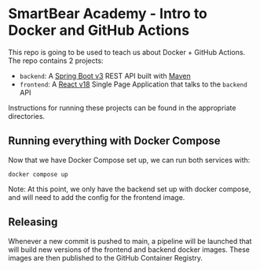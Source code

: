 # SmartBear Academy - Intro to Docker and GitHub Actions

This repo is going to be used to teach us about Docker + GitHub Actions.
The repo contains 2 projects:
- `backend`: A [Spring Boot v3](https://spring.io/) REST API built with [Maven](https://maven.apache.org/)
- `frontend`: A [React v18](https://reactjs.org/) Single Page Application that talks to the `backend` API

Instructions for running these projects can be found in the appropriate directories.

## Running everything with Docker Compose
Now that we have Docker Compose set up, we can run both services with:
```
docker compose up
```
Note: At this point, we only have the backend set up with docker compose, and will need to add the config for the frontend image.

## Releasing
Whenever a new commit is pushed to main, a pipeline will be launched that will build new versions of the frontend and backend docker images.
These images are then published to the GitHub Container Registry.
